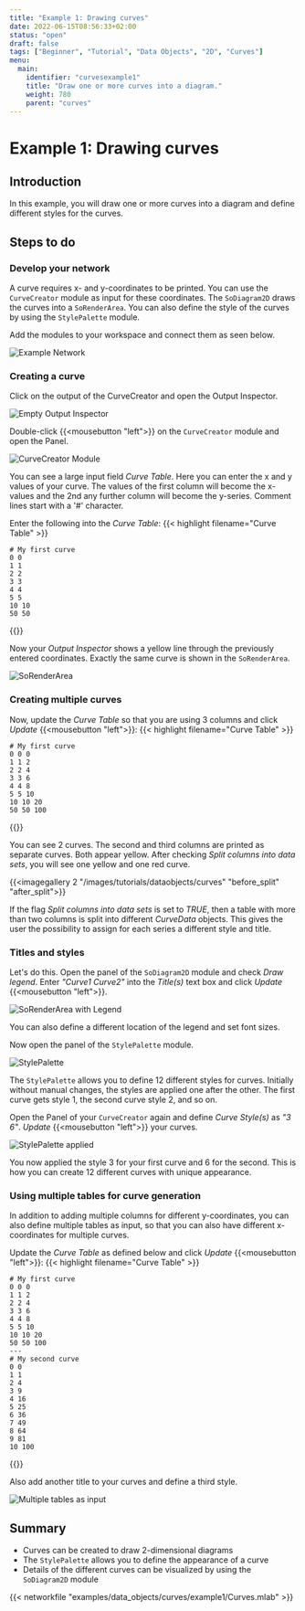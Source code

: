 ```yaml
---
title: "Example 1: Drawing curves"
date: 2022-06-15T08:56:33+02:00
status: "open"
draft: false
tags: ["Beginner", "Tutorial", "Data Objects", "2D", "Curves"]
menu: 
  main:
    identifier: "curvesexample1"
    title: "Draw one or more curves into a diagram."
    weight: 780
    parent: "curves"
---
```

# Example 1: Drawing curves
## Introduction

In this example, you will draw one or more curves into a diagram and define different styles for the curves.

## Steps to do
### Develop your network
A curve requires x- and y-coordinates to be printed. You can use the `CurveCreator` module as input for these coordinates. The `SoDiagram2D` draws the curves into a `SoRenderArea`. You can also define the style of the curves by using the `StylePalette` module.

Add the modules to your workspace and connect them as seen below.

![Example Network](/images/tutorials/dataobjects/curves/example_network.png "Example Network")
### Creating a curve
Click on the output of the CurveCreator and open the Output Inspector.

![Empty Output Inspector](/images/tutorials/dataobjects/curves/OutputInspector_empty.png "Empty Output Inspector")

Double-click {{<mousebutton "left">}} on the `CurveCreator` module and open the Panel.

![CurveCreator Module](/images/tutorials/dataobjects/curves/CurveCreatorModule.png "CurveCreator Module")

You can see a large input field *Curve Table*. Here you can enter the x and y values of your curve. The values of the first column will become the x-values and the 2nd any further column will become the y-series. Comment lines start with a '#' character.

Enter the following into the *Curve Table*:
{{< highlight filename="Curve Table" >}}
```Text
# My first curve
0 0
1 1
2 2
3 3
4 4
5 5
10 10
50 50
```
{{</highlight>}}

Now your *Output Inspector* shows a yellow line through the previously entered coordinates. Exactly the same curve is shown in the `SoRenderArea`.

![SoRenderArea](/images/tutorials/dataobjects/curves/SoRenderArea.png "SoRenderArea")

### Creating multiple curves
Now, update the *Curve Table* so that you are using 3 columns and click *Update* {{<mousebutton "left">}}:
{{< highlight filename="Curve Table" >}}
```Text
# My first curve
0 0 0
1 1 2
2 2 4
3 3 6
4 4 8
5 5 10
10 10 20
50 50 100
```
{{</highlight>}}

You can see 2 curves. The second and third columns are printed as separate curves. Both appear yellow. After checking *Split columns into data sets*, you will see one yellow and one red curve.

{{<imagegallery 2 "/images/tutorials/dataobjects/curves" "before_split" "after_split">}}

If the flag *Split columns into data sets* is set to *TRUE*, then a table with more than two columns is split into different *CurveData* objects. This gives the user the possibility to assign for each series a different style and title.

### Titles and styles
Let's do this. Open the panel of the `SoDiagram2D` module and check *Draw legend*. Enter *"Curve1 Curve2"* into the *Title(s)* text box and click *Update* {{<mousebutton "left">}}.

![SoRenderArea with Legend](/images/tutorials/dataobjects/curves/SoRenderArea2.png "SoRenderArea with Legend")

You can also define a different location of the legend and set font sizes.

Now open the panel of the `StylePalette` module.

![StylePalette](/images/tutorials/dataobjects/curves/StylePalette.png "StylePalette")

The `StylePalette` allows you to define 12 different styles for curves. Initially without manual changes, the styles are applied one after the other. The first curve gets style 1, the second curve style 2, and so on.

Open the Panel of your `CurveCreator` again and define *Curve Style(s)* as *"3 6"*. *Update* {{<mousebutton "left">}} your curves.

![StylePalette applied](/images/tutorials/dataobjects/curves/StylePalette_applied.png "StylePalette applied")

You now applied the style 3 for your first curve and 6 for the second. This is how you can create 12 different curves with unique appearance.

### Using multiple tables for curve generation
In addition to adding multiple columns for different y-coordinates, you can also define multiple tables as input, so that you can also have different x-coordinates for multiple curves.

Update the *Curve Table* as defined below and click *Update* {{<mousebutton "left">}}:
{{< highlight filename="Curve Table" >}}
```Text
# My first curve
0 0 0
1 1 2
2 2 4
3 3 6
4 4 8
5 5 10
10 10 20
50 50 100
---
# My second curve
0 0
1 1
2 4
3 9
4 16
5 25
6 36
7 49
8 64
9 81
10 100
```
{{</highlight>}}

Also add another title to your curves and define a third style.

![Multiple tables as input](/images/tutorials/dataobjects/curves/Multiple_tables.png "Multiple tables as input")

## Summary
* Curves can be created to draw 2-dimensional diagrams
* The `StylePalette` allows you to define the appearance of a curve
* Details of the different curves can be visualized by using the `SoDiagram2D` module

{{< networkfile "examples/data_objects/curves/example1/Curves.mlab" >}}
